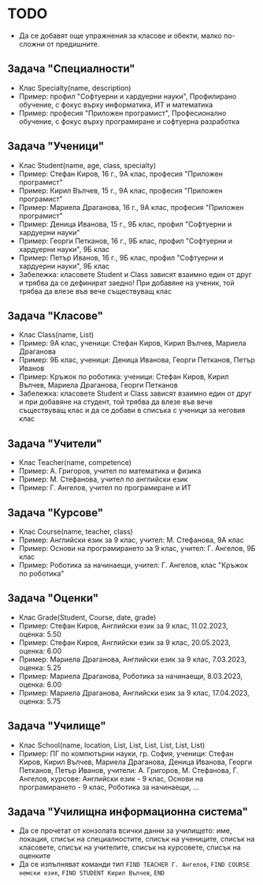 # TODO
  - Да се добавят още упражнения за класове и обекти, малко по-сложни от предишните.

## Задача "Специалности"
  - Клас Specialty(name, description)
  - Пример: профил "Софтуерни и хардуерни науки", Профилирано обучение, с фокус върху информатика, ИТ и математика
  - Пример: професия "Приложен програмист", Професионално обучение, с фокус върху програмиране и софтуерна разработка

## Задача "Ученици"
  - Клас Student(name, age, class, specialty)
  - Пример: Стефан Киров, 16 г., 9А клас, професия "Приложен програмист"
  - Пример: Кирил Вълчев, 15 г., 9А клас, професия "Приложен програмист"
  - Пример: Мариела Драганова, 16 г., 9А клас, професия "Приложен програмист"
  - Пример: Деница Иванова, 15 г., 9Б клас, профил "Софтуерни и хардуерни науки"
  - Пример: Георги Петканов, 16 г., 9Б клас, профил "Софтуерни и хардуерни науки", 9Б клас
  - Пример: Петър Иванов, 16 г., 9Б клас, профил "Софтуерни и хардуерни науки", 9Б клас
  - Забележка: класовете Student и Class зависят взаимно един от друг и трябва да се дефинират заедно! При добавяне на ученик, той трябва да влезе във вече съществуващ клас

## Задача "Класове"
  - Клас Class(name, List<Student>)
  - Пример: 9А клас, ученици: Стефан Киров, Кирил Вълчев, Мариела Драганова
  - Пример: 9Б клас, ученици: Деница Иванова, Георги Петканов, Петър Иванов
  - Пример: Кръжок по роботика: ученици: Стефан Киров, Кирил Вълчев, Мариела Драганова, Георги Петканов
  - Забележка: класовете Student и Class зависят взаимно един от друг и при добавяне на студент, той трябва да влезе във вече съществуващ клас и да се добави в списъка с ученици за неговия клас

## Задача "Учители"
  - Клас Teacher(name, competence)
  - Пример: А. Григоров, учител по математика и физика
  - Пример: М. Стефанова, учител по английски език
  - Пример: Г. Ангелов, учител по програмиране и ИТ

## Задача "Курсове"
  - Клас Course(name, teacher, class)
  - Пример: Английски език за 9 клас, учител: М. Стефанова, 9А клас
  - Пример: Основи на програмирането за 9 клас, учител: Г. Ангелов, 9Б клас
  - Пример: Роботика за начинаещи, учител: Г. Ангелов, клас "Кръжок по роботика"

## Задача "Оценки"
  - Клас Grade(Student, Course, date, grade)
  - Пример: Стефан Киров, Английски език за 9 клас, 11.02.2023, оценка: 5.50
  - Пример: Стефан Киров, Английски език за 9 клас, 20.05.2023, оценка: 6.00
  - Пример: Мариела Драганова, Английски език за 9 клас, 7.03.2023, оценка: 5.25
  - Пример: Мариела Драганова, Роботика за начинаещи, 8.03.2023, оценка: 6.00
  - Пример: Мариела Драганова, Английски език за 9 клас, 17.04.2023, оценка: 5.75

## Задача "Училище"
  - Клас School(name, location, List<Specialty>, List<Student>, List<Class>, List<Teacher>, List<Course>, List<Grade>)
  - Пример: ПГ по компютърни науки, гр. София, ученици: Стефан Киров, Кирил Вълчев, Мариела Драганова, Деница Иванова, Георги Петканов, Петър Иванов, учители: А. Григоров, М. Стефанова, Г. Ангелов, курсове: Английски език - 9 клас, Основи на програмирането - 9 клас, Роботика за начинаещи, ...

## Задача "Училищна информационна система"
  - Да се прочетат от конзолата всички данни за училището: име, локация, списък на специалностите, списък на учениците, списък на класовете, списък на учителите, списък на курсовете, списък на оценките
  - Да се изпълняват команди тип `FIND TEACHER Г. Ангелов`, `FIND COURSE немски език`, `FIND STUDENT Кирил Вълчев`, `END`
